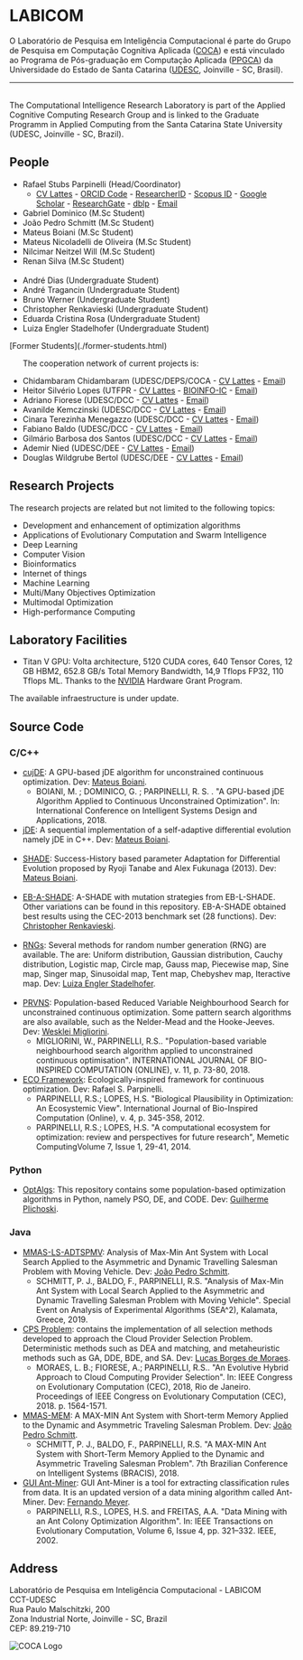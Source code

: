 # LABICOM

<p>O Laboratório de Pesquisa em Inteligência Computacional é parte do Grupo de Pesquisa em Computação Cognitiva Aplicada (<a href="http://dgp.cnpq.br/dgp/espelhogrupo/1009940682265084" target="_blank" rel="noopener">COCA</a>) e está vinculado ao Programa de Pós-graduação em Computação Aplicada (<a href="https://www.udesc.br/cct/ppgca" target="_blank" rel="noopener">PPGCA</a>) da Universidade do Estado de Santa Catarina (<a href="https://www.udesc.br/cct" target="_blank" rel="noopener">UDESC</a>, Joinville - SC, Brasil).
<br>
<hr>
<br>
The Computational Intelligence Research Laboratory is part of the Applied Cognitive Computing Research Group and is linked to the Graduate Programm in Applied Computing from the Santa Catarina State University (UDESC, Joinville - SC, Brazil).</p>

## People

<ul>
<li>Rafael Stubs Parpinelli (Head/Coordinator)
<ul><li>
<a href="http://lattes.cnpq.br/4456007001373501" target="_blank" rel="noopener">CV Lattes</a> - <a href="https://orcid.org/0000-0001-7326-5032" target="_blank" rel="noopener">ORCID Code</a> - <a href="http://www.researcherid.com/rid/F-8282-2016" target="_blank" rel="noopener">ResearcherID</a> - <a href="https://www.scopus.com/authid/detail.uri?authorId=6508048317" target="_blank" rel="noopener">Scopus ID</a> - <a href="https://scholar.google.com.br/citations?user=C02L7R0AAAAJ&hl=en" target="_blank" rel="noopener">Google Scholar</a> - <a href="https://www.researchgate.net/profile/Rafael_Parpinelli" target="_blank" rel="noopener">ResearchGate</a> - <a href="https://dblp.uni-trier.de/pers/hd/p/Parpinelli:Rafael_S=" target="_blank" rel="noopener">dblp</a> - <a href="mailto:rafael.parpinelli@udesc.br">Email</a>
</li></ul>
</li>

<li>Gabriel Dominico (M.Sc Student)</li>
<li>João Pedro Schmitt (M.Sc Student)</li>
<li>Mateus Boiani (M.Sc Student)</li>
<li>Mateus Nicoladelli de Oliveira (M.Sc Student)</li>
<li>Nilcimar Neitzel Will (M.Sc Student)</li>
<li>Renan Silva (M.Sc Student)</li>
<br>
<li>André Dias (Undergraduate Student)</li>
<li>André Tragancin (Undergraduate Student)</li>
<li>Bruno Werner (Undergraduate Student)</li>  
<li>Christopher Renkavieski (Undergraduate Student)</li>
<li>Eduarda Cristina Rosa (Undergraduate Student)</li>
<li>Luiza Engler Stadelhofer (Undergraduate Student)</li>
</ul>
[Former Students](./former-students.html)
<ul>

<p>The cooperation network of current projects is:</p>
<li>Chidambaram Chidambaram (UDESC/DEPS/COCA - <a href="http://lattes.cnpq.br/0500245520662573" target="_blank" rel="noopener">CV Lattes</a> - <a href="mailto:chidambaram@udesc.br">Email</a>)
</li> 
  
<li>Heitor Silvério Lopes (UTFPR - <a href="http://lattes.cnpq.br/4045818083957064" target="_blank" rel="noopener">CV Lattes</a> - <a href="http://bioinfo.cpgei.ct.utfpr.edu.br" target="_blank" rel="noopener">BIOINFO-IC</a> - <a href="mailto:hslopes@utfpr.edu.br">Email</a>)
</li>

<li>Adriano Fiorese (UDESC/DCC - <a href="http://lattes.cnpq.br/8623647927627876" target="_blank" rel="noopener">CV Lattes</a> - <a href="mailto:adriano.fiorese@udesc.br">Email</a>)
</li>

<li>Avanilde Kemczinski (UDESC/DCC - <a href="http://lattes.cnpq.br/0048790978449306" target="_blank" rel="noopener">CV Lattes</a> - <a href="mailto:avanilde.kemczinski@udesc.br">Email</a>)
</li>

<li>Cinara Terezinha Menegazzo (UDESC/DCC - <a href="http://lattes.cnpq.br/2438926399556474" target="_blank" rel="noopener">CV Lattes</a> - <a href="mailto:cinara.menegazzo@udesc.br">Email</a>)
</li>

<li>Fabiano Baldo (UDESC/DCC - <a href="http://lattes.cnpq.br/3000239587440812" target="_blank" rel="noopener">CV Lattes</a> - <a href="mailto:fabiano.baldo@udesc.br">Email</a>)
</li> 

<li>Gilmário Barbosa dos Santos (UDESC/DCC - <a href="http://lattes.cnpq.br/2957755655265658" target="_blank" rel="noopener">CV Lattes</a> - <a href="mailto:gilmario.santos@udesc.br">Email</a>)
</li> 

<li>Ademir Nied (UDESC/DEE - <a href="http://lattes.cnpq.br/3923997065773174" target="_blank" rel="noopener">CV Lattes</a> - <a href="mailto:ademir.nied@udesc.br">Email</a>)
</li> 

<li>Douglas Wildgrube Bertol (UDESC/DEE - <a href="http://lattes.cnpq.br/5099032394205654" target="_blank" rel="noopener">CV Lattes</a> - <a href="mailto:douglas.bertol@udesc.br">Email</a>)
</li>  
  
</ul>

## Research Projects

<p>The research projects are related but not limited to the following topics:</p>
<ul>
<li title="" data-original-title="">Development and enhancement of optimization algorithms</li>
<li title="" data-original-title="">Applications of Evolutionary Computation and Swarm Intelligence</li>  
<li title="" data-original-title="">Deep Learning</li>
<li title="" data-original-title="">Computer Vision</li>
<li title="" data-original-title="">Bioinformatics</li>
<li title="" data-original-title="">Internet of things</li>    
<li title="" data-original-title="">Machine Learning</li>
<li title="" data-original-title="">Multi/Many Objectives Optimization</li>
<li title="" data-original-title="">Multimodal Optimization</li>
<li title="" data-original-title="">High-performance Computing</li>
</ul>

## Laboratory Facilities

<ul>
<li title="" data-original-title="">Titan V GPU: Volta architecture, 5120 CUDA cores, 640 Tensor Cores, 12 GB HBM2, 652.8 GB/s Total Memory Bandwidth, 14,9 Tflops FP32, 110 Tflops ML. Thanks to the <a href="https://www.nvidia.com" target="_blank" rel="noopener">NVIDIA</a> Hardware Grant Program.</li>
</ul>

The available infraestructure is under update.

## Source Code

### C/C++
<ul>
  
<li><a href="https://mateuz.github.io/cujDE/" target="_blank" rel="noopener">cujDE</a>: A GPU-based jDE algorithm for unconstrained continuous optimization. Dev: <a href="https://github.com/mateuz/" target="_blank" rel="noopener">Mateus Boiani</a>.
<ul>
<li>
<div class="layout-cell-pad-5">BOIANI, M. ; DOMINICO, G. ; PARPINELLI, R. S. . "A GPU-based jDE Algorithm Applied to Continuous Unconstrained Optimization". In: International Conference on Intelligent Systems Design and Applications, 2018.</div>
</li>
</ul>
</li>

<li><a href="https://github.com/mateuz/jDE" target="_blank" rel="noopener">jDE</a>: A sequential implementation of a self-adaptive differential evolution namely jDE in C++. Dev: <a href="https://github.com/mateuz/" target="_blank" rel="noopener">Mateus Boiani</a>.</li>
<br>

<li><a href="https://github.com/mateuz/SHADE" target="_blank" rel="noopener">SHADE</a>: <span class="text-gray-dark mr-2">Success-History based parameter Adaptation for Differential Evolution proposed by Ryoji Tanabe and Alex Fukunaga (2013).</span> Dev: <a href="https://github.com/mateuz/" target="_blank" rel="noopener">Mateus Boiani</a>.</li>
<br>

<li><a href="https://github.com/ChrisRenka/TCC" target="_blank" rel="noopener">EB-A-SHADE</a>: <span class="text-gray-dark mr-2">A-SHADE with mutation strategies from EB-L-SHADE. Other variations can be found in this repository. EB-A-SHADE obtained best results using the CEC-2013 benchmark set (28 functions).</span> Dev: <a href="https://github.com/ChrisRenka/" target="_blank" rel="noopener">Christopher Renkavieski</a>.</li>  
<br>

<li><a href="https://github.com/luizaes/rngs" target="_blank" rel="noopener">RNGs</a>: <span class="text-gray-dark mr-2">Several methods for random number generation (RNG) are available. The are: Uniform distribution, Gaussian distribution, Cauchy distribution, Logistic map, Circle map, Gauss map, Piecewise map, Sine map, Singer map, Sinusoidal map, Tent map, Chebyshev map, Iteractive map. </span> Dev: <a href="https://github.com/luizaes" target="_blank" rel="noopener">Luiza Engler Stadelhofer</a>.</li>
<br>

<li><span class="text-gray-dark mr-2"><a href="https://github.com/wesklei/PRVNS" target="_blank" rel="noopener">PRVNS</a>: Population-based Reduced Variable Neighbourhood Search for unconstrained continuous optimization. Some pattern search algorithms are also available, such as the Nelder-Mead and the Hooke-Jeeves.</span>  Dev: <a href="https://github.com/wesklei/" target="_blank" rel="noopener">Wesklei Migliorini</a>.
<ul>
<li>
<div class="layout-cell-pad-5">MIGLIORINI, W., PARPINELLI, R.S.. "Population-based variable neighbourhood search algorithm applied to unconstrained continuous optimisation". INTERNATIONAL JOURNAL OF BIO-INSPIRED COMPUTATION (ONLINE), v. 11, p. 73-80, 2018.</div>
</li>
</ul>
</li>

<li><a href="https://github.com/labicom-udesc/ECO-framework" target="_blank" rel="noopener">ECO Framework</a>: Ecologically-inspired framework for continuous optimization. Dev: Rafael S. Parpinelli.
<ul>
<li>PARPINELLI, R.S.; LOPES, H.S. "Biological Plausibility in Optimization: An Ecosystemic View". International Journal of Bio-Inspired Computation (Online), v. 4, p. 345-358, 2012.</li>
<li>PARPINELLI, R.S.; LOPES, H.S. "A computational ecosystem for optimization: review and perspectives for future research", Memetic ComputingVolume 7, Issue 1, 29-41, 2014.</li>
</ul>
</li>

</ul>

### Python
<ul>
<li><a href="https://github.com/gplichoski/OptimizationAlgorithms" target="_blank" rel="noopener">OptAlgs</a>: <span class="text-gray-dark mr-2">This repository contains some population-based optimization algorithms in Python, namely PSO, DE, and CODE.</span> Dev: <a href="https://github.com/gplichoski/" target="_blank" rel="noopener">Guilherme Plichoski</a>.</li>
</ul>

### Java
<ul>

<li><a href="https://github.com/schmittjoaopedro/mmas-ls-adtspmv" target="_blank" rel="noopener">MMAS-LS-ADTSPMV</a>: Analysis of Max-Min Ant System with Local Search Applied to the Asymmetric and Dynamic Travelling Salesman Problem with Moving Vehicle. Dev: <a href="https://github.com/schmittjoaopedro/" target="_blank" rel="noopener">João Pedro Schmitt</a>.
<ul>
<li>SCHMITT, P. J., BALDO, F., PARPINELLI, R.S. "Analysis of Max-Min Ant System with Local Search Applied to the Asymmetric and Dynamic Travelling Salesman Problem with Moving Vehicle". Special Event on Analysis of Experimental Algorithms (SEA^2), Kalamata, Greece, 2019.</li>
</ul>
</li>

<li><a href="https://github.com/LBMbr/SelectionMethodsProject" target="_blank" rel="noopener">CPS Problem</a>: contains the implementation of all selection methods developed to approach the Cloud Provider Selection Problem. Deterministic methods such as DEA and matching, and metaheuristic methods such as GA, DDE, BDE, and SA. Dev: <a href="https://github.com/LBMbr/" target="_blank" rel="noopener">Lucas Borges de Moraes</a>.
<ul>
<li>MORAES, L. B.; FIORESE, A.; PARPINELLI, R.S.. "An Evolutive Hybrid Approach to Cloud Computing Provider Selection". In: IEEE Congress on Evolutionary Computation (CEC), 2018, Rio de Janeiro. Proceedings of IEEE Congress on Evolutionary Computation (CEC), 2018. p. 1564-1571.</li>
</ul>
</li>

<li><a href="https://github.com/schmittjoaopedro/mmas-mem" target="_blank" rel="noopener">MMAS-MEM</a>: A MAX-MIN Ant System with Short-term Memory Applied to the Dynamic and Asymmetric Traveling Salesman Problem. Dev: <a href="https://github.com/schmittjoaopedro/" target="_blank" rel="noopener">João Pedro Schmitt</a>.
<ul>
<li>SCHMITT, P. J., BALDO, F., PARPINELLI, R.S. "A MAX-MIN Ant System with Short-Term Memory Applied to the Dynamic and Asymmetric Traveling Salesman Problem". 7th Brazilian Conference on Intelligent Systems (BRACIS), 2018.</li>
</ul>
</li>

<li><a href="https://github.com/fernandomeyer/GUI-Ant-Miner" target="_blank" rel="noopener">GUI Ant-Miner</a>: GUI Ant-Miner is a tool for extracting classification rules from data. It is an updated version of a data mining algorithm called Ant-Miner. Dev: <a href="https://github.com/fernandomeyer/" target="_blank" rel="noopener">Fernando Meyer</a>.
<ul>
<li>PARPINELLI, R.S., LOPES, H.S. and FREITAS, A.A. "Data Mining with an Ant Colony Optimization Algorithm". In: IEEE Transactions on Evolutionary Computation, Volume 6, Issue 4, pp. 321&ndash;332. IEEE, 2002.</li>
</ul>
</li>

</ul>

## Address

Laboratório de Pesquisa em Inteligência Computacional - LABICOM
<br>
CCT-UDESC
<br>
Rua Paulo Malschitzki, 200
<br>
Zona Industrial Norte, Joinville - SC, Brazil
<br>
CEP: 89.219-710 

<p><img style="display: block; margin-left: auto; margin-right: auto;" src="https://labicom-udesc.github.io/img/logo2.jpg" alt="COCA Logo" /></p>
